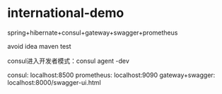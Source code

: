 # international-demo

spring+hibernate+consul+gateway+swagger+prometheus

avoid idea maven test

consul进入开发者模式：consul agent -dev

consul: localhost:8500
prometheus: localhost:9090
gateway+swagger: localhost:8000/swagger-ui.html



